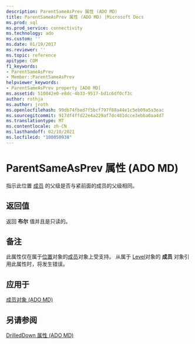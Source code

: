 ```yaml
---
description: ParentSameAsPrev 属性 (ADO MD)
title: ParentSameAsPrev 属性 (ADO MD) |Microsoft Docs
ms.prod: sql
ms.prod_service: connectivity
ms.technology: ado
ms.custom: ''
ms.date: 01/19/2017
ms.reviewer: ''
ms.topic: reference
apitype: COM
f1_keywords:
- ParentSameAsPrev
- Member::ParentSameAsPrev
helpviewer_keywords:
- ParentSameAsPrev property [ADO MD]
ms.assetid: 510842e0-e8dc-4b33-9517-bd1c6df0cf3c
author: rothja
ms.author: jroth
ms.openlocfilehash: 99db74fbed7f5bcf797f88a44e1c5eb09a5a3eac
ms.sourcegitcommit: 917df4ffd22e4a229af7dc481dcce3ebba0aa4d7
ms.translationtype: MT
ms.contentlocale: zh-CN
ms.lasthandoff: 02/10/2021
ms.locfileid: "100050938"
---
```

# <a name="parentsameasprev-property-ado-md"></a>ParentSameAsPrev 属性 (ADO MD)
指示此位置 [成员](./member-object-ado-md.md) 的父级是否与紧前面的成员的父级相同。  
  
## <a name="return-values"></a>返回值  
 返回 **布尔** 值并且是只读的。  
  
## <a name="remarks"></a>备注  
 此属性仅在属于[位置](./position-object-ado-md.md)对象的[成员](./member-object-ado-md.md)对象上受支持。 从属于 [Level](./level-object-ado-md.md)对象的 **成员** 对象引用此属性时，将发生错误。  
  
## <a name="applies-to"></a>应用于  
 [成员对象 (ADO MD)](./member-object-ado-md.md)  
  
## <a name="see-also"></a>另请参阅  
 [DrilledDown 属性 (ADO MD)](./drilleddown-property-ado-md.md)